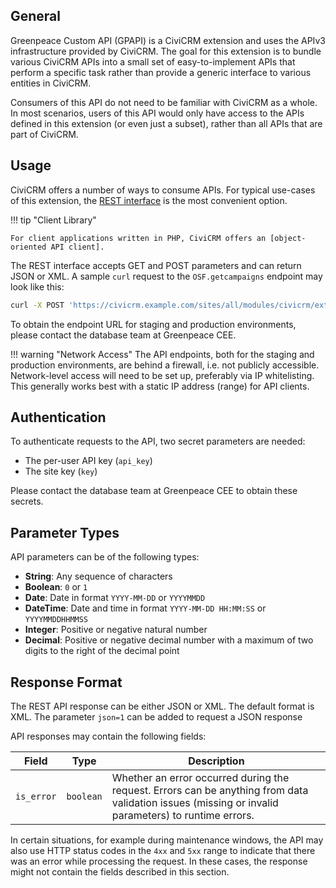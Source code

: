 ## General

Greenpeace Custom API (GPAPI) is a CiviCRM extension and uses the APIv3
infrastructure provided by CiviCRM. The goal for this extension is to bundle
various CiviCRM APIs into a small set of easy-to-implement APIs that perform a
specific task rather than provide a generic interface to various entities in
CiviCRM.

Consumers of this API do not need to be familiar with CiviCRM as a whole.
In most scenarios, users of this API would only have access to the APIs defined
in this extension (or even just a subset), rather than all APIs that are part of
CiviCRM.

## Usage

CiviCRM offers a number of ways to consume APIs. For typical use-cases of
this extension, the [REST interface] is the most convenient option.

!!! tip "Client Library"

    For client applications written in PHP, CiviCRM offers an [object-oriented API client].

The REST interface accepts GET and POST parameters and can return JSON or XML.
A sample `curl` request to the `OSF.getcampaigns` endpoint may look like this:

```bash
curl -X POST 'https://civicrm.example.com/sites/all/modules/civicrm/extern/rest.php' -d 'entity=OSF&action=getcampaigns&api_key={api_key}&key={site_key}&json={"max_depth":10,"version":3}'
```

To obtain the endpoint URL for staging and production environments, please
contact the database team at Greenpeace CEE.

!!! warning "Network Access"
    The API endpoints, both for the staging and production environments,
    are behind a firewall, i.e. not publicly accessible. Network-level
    access will need to be set up, preferably via IP whitelisting. This
    generally works best with a static IP address (range) for API clients.

## Authentication

To authenticate requests to the API, two secret parameters are needed:

- The per-user API key (`api_key`)
- The site key (`key`)

Please contact the database team at Greenpeace CEE to obtain these secrets.

## Parameter Types

API parameters can be of the following types:

- **String**: Any sequence of characters
- **Boolean**: `0` or `1`
- **Date**: Date in format `YYYY-MM-DD` or `YYYYMMDD`
- **DateTime**: Date and time in format `YYYY-MM-DD HH:MM:SS` or `YYYYMMDDHHMMSS`
- **Integer**: Positive or negative natural number
- **Decimal**: Positive or negative decimal number with a maximum of two digits
  to the right of the decimal point

## Response Format

The REST API response can be either JSON or XML. The default format is XML. The
parameter `json=1` can be added to request a JSON response

API responses may contain the following fields:

| Field | Type | Description |
| --------------- | ------------- | ----------------------------------------- |
| `is_error` | `boolean`  | Whether an error occurred during the request. Errors can be anything from data validation issues (missing or invalid parameters) to runtime errors. |

In certain situations, for example during maintenance windows, the API may also
use HTTP status codes in the `4xx` and `5xx` range to indicate that there was an
error while processing the request. In these cases, the response might not
contain the fields described in this section.

[REST interface]: https://docs.civicrm.org/dev/en/latest/api/usage/#rest
[object-oriented API client]: https://docs.civicrm.org/dev/en/latest/api/usage/#php-classapiphp